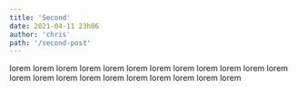 ```yaml
---
title: 'Second'
date: 2021-04-11 23h06
author: 'chris'
path: '/second-post'
---
```


lorem lorem lorem lorem lorem lorem lorem lorem lorem lorem lorem lorem lorem lorem 
lorem lorem lorem lorem lorem lorem lorem lorem 